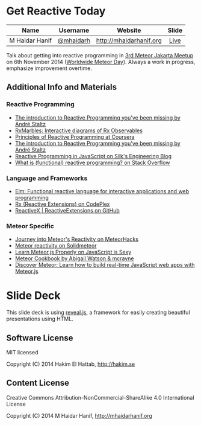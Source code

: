Get Reactive Today
==================

| Name | Username | Website | Slide |
|:----:|:--------:|:-------:|:-----:|
| M Haidar Hanif | [@mhaidarh](https://github.com/mhaidarh) | <http://mhaidarhanif.org> | [Live](http://mhaidarhanif.org/talk-reactive)

Talk about getting into reactive programming in [3rd Meteor Jakarta Meetup](http://www.meetup.com/Meteor-Jakarta/events/213790002/) on 6th November 2014 ([Worldwide Meteor Day](http://meteorday.com)). Always a work in progress, emphasize improvement overtime.

## Additional Info and Materials

### Reactive Programming

+ [The introduction to Reactive Programming you've been missing by André Staltz](https://gist.github.com/staltz/868e7e9bc2a7b8c1f754)
+ [RxMarbles: Interactive diagrams of Rx Observables](http://rxmarbles.com)
+ [Principles of Reactive Programming at Coursera](https://coursera.org/course/reactive)
+ [The introduction to Reactive Programming you've been missing by André Staltz](https://gist.github.com/staltz/868e7e9bc2a7b8c1f754)
+ [Reactive Programming in JavaScript on Silk's Engineering Blog](http://engineering.silk.co/post/80056130804/reactive-programming-in-javascript)
+ [What is (functional) reactive programming? on Stack Overflow](http://stackoverflow.com/questions/1028250/what-is-functional-reactive-programming)

### Language and Frameworks

+ [Elm: Functional reactive language for interactive applications and web programming](http://elm-lang.org)
+ [Rx (Reactive Extensions) on CodePlex](https://rx.codeplex.com)
+ [ReactiveX | ReactiveExtensions on GitHub](https://github.com/reactive-extensions)

### Meteor Specific

+ [Journey into Meteor's Reactivity on MeteorHacks](https://meteorhacks.com/journey-into-meteors-reactivity.html)
+ [Meteor reactivity on Solidmeteor](http://solidmeteor.com/meteor-reactivity-gear-1-explained-simply)
+ [Learn Meteor.js Properly on JavaScript is Sexy](http://javascriptissexy.com/learn-meteor-js-properly)
+ [Meteor Cookbook by Abigail Watson & mcrayne](http://meteorgitbook.harp.io)
+ [Discover Meteor: Learn how to build real-time JavaScript web apps with Meteor.js](https://book.discovermeteor.com)

# Slide Deck

This slide deck is using [reveal.js](https://github.com/hakimel/reveal.js), a framework for easily creating beautiful presentations using HTML.

## Software License

MIT licensed

Copyright (C) 2014 Hakim El Hattab, http://hakim.se

## Content License

Creative Commons Attribution-NonCommercial-ShareAlike 4.0 International License

Copyright (C) 2014 M Haidar Hanif, http://mhaidarhanif.org

